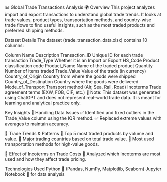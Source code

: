 📊 Global Trade Transactions Analysis 🌍
Overview
This project analyzes import and export transactions to understand global trade trends. It looks at trade values, product types, transportation methods, and country-wise trade flows to find useful insights, such as the most traded products and preferred shipping methods.

Dataset Details
The dataset (trade_transaction_data.xlsx) contains 10 columns:

Column Name	Description
Transaction_ID	Unique ID for each trade transaction
Trade_Type	Whether it is an Import or Export
HS_Code	Product classification code
Product_Name	Name of the traded product
Quantity	Number of items traded
Trade_Value	Value of the trade (in currency)
Country_of_Origin	Country from where the goods were shipped
Country_of_Destination	Country where the goods were delivered
Mode_of_Transport	Transport method (Air, Sea, Rail, Road)
Incoterms	Trade agreement terms (EXW, FOB, CIF, etc.)
🔹 Note: This dataset was generated using ChatGPT and does not represent real-world trade data. It is meant for learning and analytical practice only.

Key Insights
🔹 Handling Data Issues
✅ Identified and fixed outliers in the Trade_Value column using the IQR method.
✅ Replaced extreme values with averages to maintain accuracy.

🔹 Trade Trends & Patterns
📌 Top 5 most traded products by volume and value.
📌 Major trading countries based on total trade value.
📌 Most used transportation methods for high-value goods.

🔹 Effect of Incoterms on Trade Costs
📌 Analyzed which Incoterms are most used and how they affect trade pricing.

Technologies Used
Python 🐍 (Pandas, NumPy, Matplotlib, Seaborn)
Jupyter Notebook 📓 for data analysis
